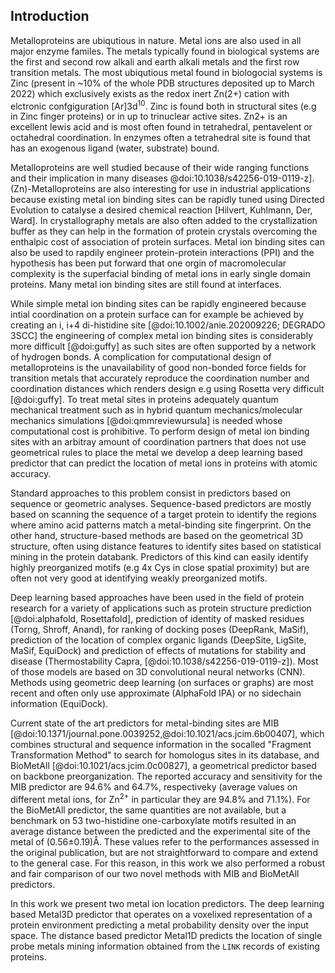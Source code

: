 ## Introduction

Metalloproteins are ubiqutious in nature. Metal ions are also used in all major enzyme familes. The metals typically found in biological systems are the first and second row alkali and earth alkali metals and the first row transition metals. The most ubiqutious metal found in biologocial systems is Zinc (present in ~10% of the whole PDB structures deposited up to March 2022)<!-- ZN ligand in  18889 structures, 187844 total structures deposited in PDB. Considering all Zn-containing structures, the number is unchanged in practice (18923/187844=10%)--> which exclusively exists as the redox inert Zn(2+) cation with elctronic confgiguration [Ar]3d<sup>10</sup>. Zinc is found both in structural sites (e.g in Zinc finger proteins) or in up to trinuclear active sites. Zn2+ is an excellent lewis acid and is most often found in tetrahedral, pentavelent or octahedral coordination. In enzymes often a tetrahedral site is found that has an exogenous ligand (water, substrate) bound. 


Metalloproteins are well studied because of their wide ranging functions and their implication in many diseases @doi:10.1038/s42256-019-0119-z]. (Zn)-Metalloproteins are also interesting for use in industrial applications because existing metal ion binding sites can be rapidly tuned using Directed Evolution to catalyse a desired chemical reaction [Hilvert, Kuhlmann, Der, Ward]. In crystallography metals are also often added to the crystallization buffer as they can help in the formation of protein crystals overcoming the enthalpic cost of association of protein surfaces.  Metal ion binding sites can also be used to rapdily engineer protein-protein interactions (PPI) and the hypothesis has been put forward that one orgin of macromolecular complexity is the superfacial binding of metal ions in early single domain proteins. Many metal ion binding sites are still found at interfaces. 

While simple metal ion binding sites can be rapidly engineered because intial coordination on a protein surface can for example be achieved by creating an i, i+4 di-histidine site [@doi:10.1002/anie.202009226; DEGRADO 3SCC] the engineering of complex metal ion binding sites is considerably more difficult [@doi:guffy] as such sites are often supported by a network of hydrogen bonds. A complication for computational design of metalloproteins is the unavailability of good non-bonded force fields for transition metals that accurately reproduce the coordination number and coordination distances which renders design e.g using Rosetta very difficult [@doi:guffy]. To treat metal sites in proteins adequately quantum mechanical treatment such as in hybrid quantum mechanics/molecular mechanics simulations [@doi:qmmreviewursula] is needed whose computational cost is prohibitive. To perform design of metal ion binding sites with an arbitray amount of coordination partners that does not use geometrical rules to place the metal we develop a deep learning based predictor that can predict the location of metal ions in proteins with atomic accuracy. <!-- consider moving this last sentence on waht we developed to the last part of introduction-->

Standard approaches to this problem consist in predictors based on sequence or geometric analyses. Sequence-based predictors are mostly based on scanning the sequence of a target protein to identify the regions where amino acid patterns match a metal-binding site fingerprint. 
On the other hand, structure-based methods are based on the geometrical 3D structure, often using distance features to identify sites based on statistical mining in the protein databank.  Predictors of this kind can easily identify highly preorganized motifs (e.g 4x Cys in close spatial proximity) but are often not very good at identifying weakly preorganized motifs.  <!--not sure if this is okay or more details are needed (one idea could be to give reference to some review/papers where a more detailed desciption of the landscape of possible predictions is present)-->

Deep learning based approaches have been used  in the field of protein research for a variety of applications such as protein structure prediction [@doi:alphafold, Rosettafold], prediction of identity of masked residues (Torng, Shroff, Anand), for ranking of docking poses (DeepRank, MaSif), prediction of the location of complex organic ligands (DeepSite, LigSite, MaSif, EquiDock) and prediction of effects of mutations for stability and disease (Thermostability Capra, [@doi:10.1038/s42256-019-0119-z]). Most of those models are based on 3D convolutional neural networks (CNN). Methods using geometric deep learning (on surfaces or graphs) are most recent and often only use approximate (AlphaFold IPA) or no sidechain information (EquiDock). 

Current state of the art predictors for metal-binding sites are MIB [@doi:10.1371/journal.pone.0039252,@doi:10.1021/acs.jcim.6b00407], which combines structural and sequence information in the socalled "Fragment Transformation Method" to search for homologus sites in its database, and BioMetAll [@doi:10.1021/acs.jcim.0c00827], a geometrical predictor based on backbone preorganization. The reported accuracy and sensitivity for the MIB predictor are 94.6% and 64.7%, respectiveky (average values on different metal ions, for Zn<sup>2+</sup> in particular they are 94.8% and	71.1%). For the BioMetAll predictor, the same quantities are not available, but a benchmark on 53 two-histidine one-carboxylate motifs resulted in an average distance between the predicted and the experimental site of the metal of (0.56±0.19)Å. These values refer to the performances assessed in the original publication, but are not straightforward to compare and extend to the general case. For this reason, in this work we also performed a robust and fair comparison of our two novel methods with MIB and BioMetAll predictors.

In this work we present two metal ion location predictors. The deep learning based Metal3D predictor that operates on a voxelixed representation of a protein environment predicting a metal probability density over the input space. The distance based predictor Metal1D predicts the location of single probe metals mining information obtained from the `LINK` records of existing proteins.

<!-- Still missing sections -->


<!-- 

many biological functions [Percora review]? 
As oneof the most prevalent transition metal cofactors in
biological systems, it plays structural, signaling, and regulatory
roles and is found in all six classes of enzymes (most commonly
hydrolases



Understanding where metals bind in biology is related to health [@doi:10.1038/s42256-019-0119-z], biocatalyis [Kuhlman, Hilvert] and PPIs [Tezcan]. 

Starting with pioneering studies in the 1990 s,[@doi:10.1126/science.8346440;@doi:10.1146/annurev.biochem.68.1.779]there have been notable successes inthe de novo design of functional metalloproteins, which arepredominantly based on four-helix bundle anda-helicalcoiled-coiled motifs with readily parametrizable structure [@doi:10.1002/anie.202009226]. 


Zinc exists as a redox-inert Zn(II) cation with an electron configuration of [Ar]3d10
These properties with the lack of ligand field effects make zinc an excellent metal for different coordination numbers and binding geometries in different biological systems.
 Zinc can be found as an active site metal (cofactor) in all six IUBMB enzyme classes
### Deep learning on proteins
Torng/Shroff 3DCNN bio stuff 
Ananad DeepRank
Correia surface studies Nat Methods 


### Enzymes

### Interfaces
It has been hypothesized that some modern metalloproteins may have emerged through the metal-nucleated oligomerization of small peptides or protein domains, followed by the evolution of the resulting assemblies into stable, functional architecture.


Metal-Templated Interface Redesign (MeTIR) ). These strategies, inspired by both the proposed evolutionary roles of metals and their prevalence in natural PPIs, take advantage of the favorable properties of metal coordination (bonding strength, directionality, and reversibility) to guide protein self-assembly with minimal design and engineering

In order to circumvent the complexity of constructing extensive noncovalent interfaces, which are typically involved in natural PPIs

### Existing approaches

Computational predictors of metal-binding sites built on sequence analyses are mostly based on scanning the sequence of a target protein to identify those regions where amino acid patterns match a metal-binding site fingerprint. For zinc binding sites often two histidine spaced by one residue which allows to readily detect the motif are easy to detect. These predictors yield the identites of the coordinating residues. 

Structural detectors often used distance features to identify sites based on statistical mining in the protein databank.  Predictors trained like this can identify highly preorganized motifs (e.g 4x Cys in close spatial proximity) but are often not very good at identifying weakly preorganized motifs. Current state of the art predictors (MIB, BioMetAll) use fragments/homology to predict the location of the metal or backbone preorganization predicting an approximate position of the metal that is less sensitive to the exact side chain geometry thus affording higher sensitivity to detect metal sites(BioMetAll). MIB [@doi:10.1021/acs.jcim.6b00407] uses the fragmentation transformation method to search for homologus sites in its database


In our work we develop two new predictors primarily intended for zinc binding sites - Metal1D and Metal3D that are more accurate and sensitive than existing approaches in predicting metal ion binding sites. We evaluate their capability with respect to  -->

